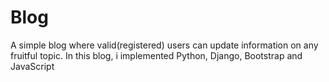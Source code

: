 # Blog
A simple blog where valid(registered) users can update information on any fruitful topic. In this blog, i implemented Python, Django, Bootstrap and JavaScript 
